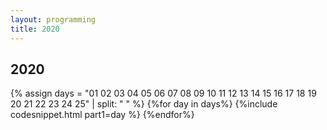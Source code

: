 ```yaml
---
layout: programming
title: 2020
---
```


## 2020

{% assign days = "01 02 03 04 05 06 07 08 09 10 11 12 13 14 15 16 17 18 19 20 21 22 23 24 25" | split: " " %}
{%for day in days%}
{%include codesnippet.html part1=day %}
{%endfor%}
